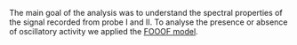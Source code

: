 The main goal of the analysis was to understand the spectral properties of the signal recorded from probe I and II. To analyse the presence or absence of oscillatory activity we applied the [FOOOF model](https://fooof-tools.github.io/fooof/index.html). 